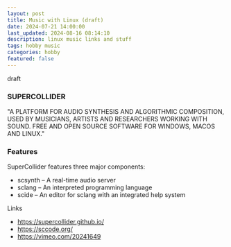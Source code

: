 ```yaml
---
layout: post
title: Music with Linux (draft)
date: 2024-07-21 14:00:00
last_updated: 2024-08-16 08:14:10
description: linux music links and stuff
tags: hobby music
categories: hobby
featured: false
---
```


draft

### SUPERCOLLIDER
"A PLATFORM FOR AUDIO SYNTHESIS AND ALGORITHMIC COMPOSITION, USED BY MUSICIANS, ARTISTS AND RESEARCHERS WORKING WITH SOUND.
FREE AND OPEN SOURCE SOFTWARE FOR WINDOWS, MACOS AND LINUX."

### Features
SuperCollider features three major components:
- scsynth – A real-time audio server
- sclang – An interpreted programming language
- scide – An editor for sclang with an integrated help system

Links
- <a href="https://supercollider.github.io/">https://supercollider.github.io/</a>
- <a href="https://sccode.org/">https://sccode.org/</a>
- <a href="https://vimeo.com/20241649">https://vimeo.com/20241649</a>

